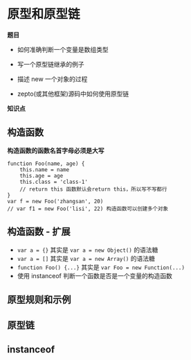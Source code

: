 # 原型和原型链

**题目**

- 如何准确判断一个变量是数组类型

- 写一个原型链继承的例子

- 描述 new 一个对象的过程

- zepto(或其他框架)源码中如何使用原型链

**知识点**

## 构造函数
**构造函数的函数名首字母必须是大写**

```
function Foo(name, age) {
    this.name = name
    this.age = age
    this.class = 'class-1'
    // return this 函数默认会return this，所以写不写都行
}
var f = new Foo('zhangsan', 20) 
// var f1 = new Foo('lisi', 22) 构造函数可以创建多个对象
```

## 构造函数 - 扩展

   - `var a = {}` 其实是 `var a = new Object()` 的语法糖
   - `var a = []` 其实是 `var a = new Array()` 的语法糖
   - `function Foo() {...}` 其实是 `var Foo = new Function(...)`
   - 使用 instanceof 判断一个函数是否是一个变量的构造函数

## 原型规则和示例

## 原型链

## instanceof

